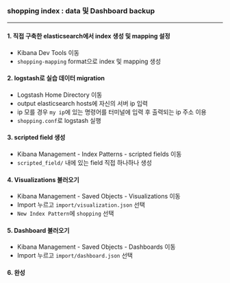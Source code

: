 ### shopping index : data 및 Dashboard backup 

---

#### 1. 직접 구축한 elasticsearch에서 index 생성 및 mapping 설정

* Kibana Dev Tools 이동
* `shopping-mapping` format으로 index 및 mapping 생성

#### 2. logstash로 실습 데이터 migration

* Logstash Home Directory 이동
* output elasticsearch hosts에 자신의 서버 ip 입력 
* ip 모를 경우 `my ip`에 있는 명령어를 터미널에 입력 후 출력되는 ip 주소 이용
* `shopping.conf`로 logstash 실행 

#### 3. scripted field 생성

* Kibana Management - Index Patterns - scripted fields 이동
* `scripted_field/` 내에 있는 field 직접 하나하나 생성

#### 4. Visualizations 불러오기

* Kibana Management - Saved Objects - Visualizations 이동
* Import 누르고 `import/visualization.json` 선택
* `New Index Pattern`에 `shopping` 선택

#### 5. Dashboard 불러오기

* Kibana Management - Saved Objects - Dashboards 이동
* Import 누르고 `import/dashboard.json` 선택

#### 6. 완성
